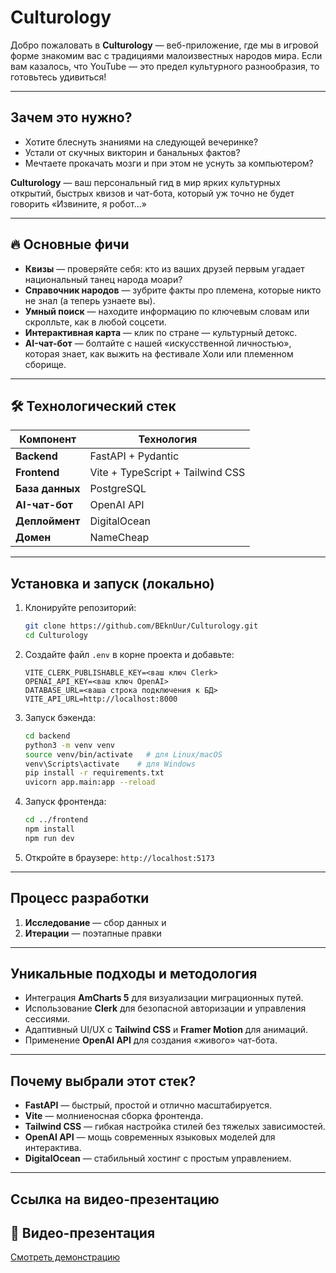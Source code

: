 # Culturology

Добро пожаловать в **Culturology** — веб-приложение, где мы в игровой форме знакомим вас с традициями малоизвестных народов мира. Если вам казалось, что YouTube — это предел культурного разнообразия, то готовьтесь удивиться!

---

## Зачем это нужно?
* Хотите блеснуть знаниями на следующей вечеринке?
* Устали от скучных викторин и банальных фактов?
* Мечтаете прокачать мозги и при этом не уснуть за компьютером?

**Culturology** — ваш персональный гид в мир ярких культурных открытий, быстрых квизов и чат-бота, который уж точно не будет говорить «Извините, я робот…»

---

## 🔥 Основные фичи

* **Квизы** — проверяйте себя: кто из ваших друзей первым угадает национальный танец народа моари?
* **Справочник народов** — зубрите факты про племена, которые никто не знал (а теперь узнаете вы).
* **Умный поиск** — находите информацию по ключевым словам или скролльте, как в любой соцсети.
* **Интерактивная карта** — клик по стране — культурный детокс.
* **AI-чат-бот** — болтайте с нашей «искусственной личностью», которая знает, как выжить на фестивале Холи или племенном сборище.

---

## 🛠 Технологический стек

| Компонент       | Технология                       |
| --------------- | -------------------------------- |
| **Backend**     | FastAPI + Pydantic               |
| **Frontend**    | Vite + TypeScript + Tailwind CSS |
| **База данных** | PostgreSQL                       |
| **AI-чат-бот**  | OpenAI API                       |
| **Деплоймент**  | DigitalOcean                     |
| **Домен**       | NameCheap                        |

---

## Установка и запуск (локально)

1. Клонируйте репозиторий:

   ```bash
   git clone https://github.com/BEknUur/Culturology.git
   cd Culturology
   ```

2. Создайте файл `.env` в корне проекта и добавьте:

   ```env
   VITE_CLERK_PUBLISHABLE_KEY=<ваш ключ Clerk>
   OPENAI_API_KEY=<ваш ключ OpenAI>
   DATABASE_URL=<ваша строка подключения к БД>
   VITE_API_URL=http://localhost:8000
   ```

3. Запуск бэкенда:

   ```bash
   cd backend
   python3 -m venv venv
   source venv/bin/activate   # для Linux/macOS
   venv\Scripts\activate    # для Windows
   pip install -r requirements.txt
   uvicorn app.main:app --reload
   ```

4. Запуск фронтенда:

   ```bash
   cd ../frontend
   npm install
   npm run dev
   ```

5. Откройте в браузере: `http://localhost:5173`

---

## Процесс разработки

1. **Исследование** — сбор данных и
2. **Итерации** — поэтапные правки 


---

## Уникальные подходы и методология

* Интеграция **AmCharts 5** для визуализации миграционных путей.
* Использование **Clerk** для безопасной авторизации и управления сессиями.
* Адаптивный UI/UX с **Tailwind CSS** и **Framer Motion** для анимаций.
* Применение **OpenAI API** для создания «живого» чат-бота. 

---

## Почему выбрали этот стек?

* **FastAPI** — быстрый, простой и отлично масштабируется.
* **Vite** — молниеносная сборка фронтенда.
* **Tailwind CSS** — гибкая настройка стилей без тяжелых зависимостей.
* **OpenAI API** — мощь современных языковых моделей для интерактива.
* **DigitalOcean** — стабильный хостинг с простым управлением.

---

## Ссылка на видео-презентацию

## 🎥 Видео-презентация

[Смотреть демонстрацию](https://www.loom.com/share/e78d0b2fe14e4eb0b5207a84b056d9cd?sid=f0a547dc-80f7-4516-837a-7e5636eb1ff5)

